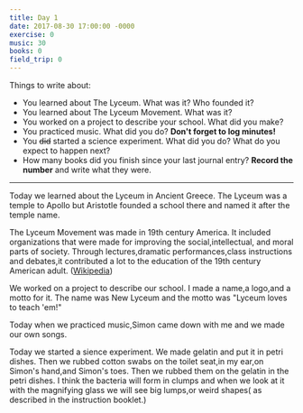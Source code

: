 ```yaml
---
title: Day 1
date: 2017-08-30 17:00:00 -0000
exercise: 0
music: 30
books: 0
field_trip: 0
---
```

Things to write about:

* You learned about The Lyceum. What was it? Who founded it?
* You learned about The Lyceum Movement. What was it?
* You worked on a project to describe your school. What did you make?
* You practiced music. What did you do? **Don't forget to log minutes!**
* You ~~did~~ started a science experiment. What did you do? What do you expect to happen next?
* How many books did you finish since your last journal entry? **Record the number** and write what they were.

***

Today we learned about the Lyceum in Ancient Greece. The Lyceum was a temple to Apollo but Aristotle founded a school there and named it after the temple name.

The Lyceum Movement was made in 19th century America. It included organizations that were made for improving the social,intellectual, and moral parts of society. Through lectures,dramatic performances,class instructions and debates,it contributed a lot to the education of the 19th century American adult. ([Wikipedia](https://en.wikipedia.org/wiki/Lyceum_movement))

We worked on a project to describe our school. I made a name,a logo,and a motto for it. The name was New Lyceum and the motto was "Lyceum loves to teach 'em!"

Today when we practiced music,Simon came down with me and we made our own songs.

Today we started a sience experiment. We made gelatin and put it in petri dishes. Then we rubbed cotton swabs on the toilet seat,in my ear,on Simon's hand,and Simon's toes. Then we rubbed them on the gelatin in the petri dishes. I think the bacteria will form in clumps and when we look at it with the magnifying glass we will see big lumps,or weird shapes( as described in the instruction booklet.)


